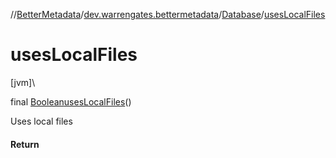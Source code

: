 //[BetterMetadata](../../../index.md)/[dev.warrengates.bettermetadata](../index.md)/[Database](index.md)/[usesLocalFiles](uses-local-files.md)

# usesLocalFiles

[jvm]\

final [Boolean](https://docs.oracle.com/javase/8/docs/api/java/lang/Boolean.html)[usesLocalFiles](uses-local-files.md)()

Uses local files

#### Return
